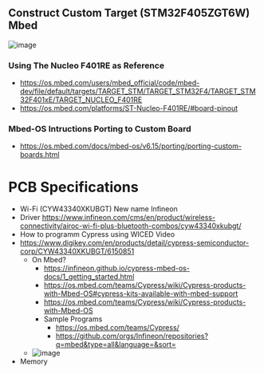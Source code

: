 ## Construct Custom Target (STM32F405ZGT6W) Mbed

![image](https://user-images.githubusercontent.com/54381052/150625284-7ecdbc05-46dd-44c9-90b4-a11cfb6bed4e.png)

### Using The Nucleo F401RE as Reference
- https://os.mbed.com/users/mbed_official/code/mbed-dev/file/default/targets/TARGET_STM/TARGET_STM32F4/TARGET_STM32F401xE/TARGET_NUCLEO_F401RE 
- https://os.mbed.com/platforms/ST-Nucleo-F401RE/#board-pinout 
### Mbed-OS Intructions Porting to Custom Board
- https://os.mbed.com/docs/mbed-os/v6.15/porting/porting-custom-boards.html 

# PCB Specifications
- Wi-Fi (CYW43340XKUBGT) New name Infineon
- Driver https://www.infineon.com/cms/en/product/wireless-connectivity/airoc-wi-fi-plus-bluetooth-combos/cyw43340xkubgt/ 
- How to programm Cypress using WICED Video
- https://www.digikey.com/en/products/detail/cypress-semiconductor-corp/CYW43340XKUBGT/6150851
  - On Mbed?
    - https://infineon.github.io/cypress-mbed-os-docs/1_getting_started.html 
    - https://os.mbed.com/teams/Cypress/wiki/Cypress-products-with-Mbed-OS#cypress-kits-available-with-mbed-support
    - https://os.mbed.com/teams/Cypress/wiki/Cypress-products-with-Mbed-OS 
    - Sample Programs 
      -   https://os.mbed.com/teams/Cypress/ 
      -   https://github.com/orgs/Infineon/repositories?q=mbed&type=all&language=&sort= 
  - ![image](https://user-images.githubusercontent.com/54381052/150625644-1cce6fb8-07f1-4655-b72f-7209885ec991.png)
- Memory 
